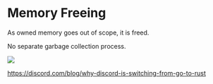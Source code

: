 # Memory Freeing

As owned memory goes out of scope, it is freed.

No separate garbage collection process.

![](https://assets-global.website-files.com/5f9072399b2640f14d6a2bf4/611ed6f4b2a3766fbb9964c1_1*-q1B4t622mnxoV8kvT9RwA.png)

<https://discord.com/blog/why-discord-is-switching-from-go-to-rust>
